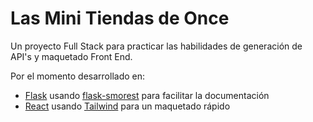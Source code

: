 # Las Mini Tiendas de Once

Un proyecto Full Stack para practicar las habilidades de generación de API's y maquetado Front End.

Por el momento desarrollado en:

-   [Flask](https://flask.palletsprojects.com/) usando [flask-smorest](https://flask-smorest.readthedocs.io/en/latest/) para facilitar la documentación
-   [React](https://react.dev) usando [Tailwind](https://tailwindcss.com/) para un maquetado rápido
